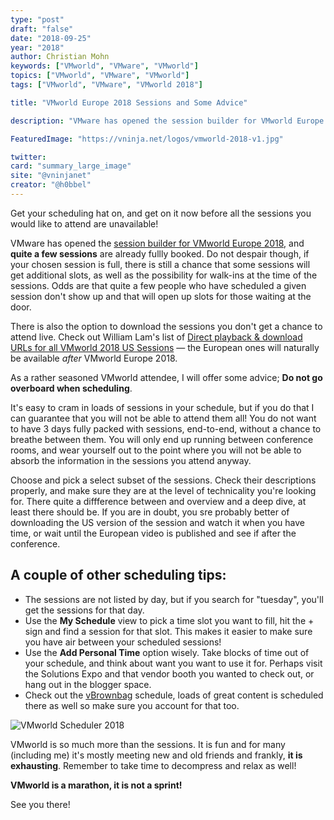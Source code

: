 ```yaml
---
type: "post"
draft: "false"
date: "2018-09-25"
year: "2018"
author: Christian Mohn
keywords: ["VMworld", "VMware", "VMworld"]
topics: ["VMworld", "VMware", "VMworld"]
tags: ["VMworld", "VMware", "VMworld 2018"]

title: "VMworld Europe 2018 Sessions and Some Advice"

description: "VMware has opened the session builder for VMworld Europe 2018, and quite a few sessions are already fullly booked. Don't despair though if you session is full, there is still a chance that some sessions will get additional slots, as well as the possibility for walk-ins at the time of the sessions. Odds are that quite a few people who have scheduled a given session doesn't show up and that will open up slots for those waiting at the door."

FeaturedImage: "https://vninja.net/logos/vmworld-2018-v1.jpg"

twitter:
card: "summary_large_image"
site: "@vninjanet"
creator: "@h0bbel" 
---
```


<p class="lead text-center">Get your scheduling hat on, and get on it now before all the sessions you would like to attend are unavailable!</p>

VMware has opened the [session builder for VMworld Europe 2018](https://my.vmworld.com/widget/vmware/vmworld18eu/eucatalog), and **quite a few sessions** are already fullly booked. Do not despair though, if your chosen session is full, there is still a chance that some sessions will get additional slots, as well as the possibility for walk-ins at the time of the sessions. Odds are that quite a few people who have scheduled a given session don't show up and that will open up slots for those waiting at the door.

There is also the option to download the sessions you don't get a chance to attend live. Check out William Lam's list of [Direct playback & download URLs for all VMworld 2018 US Sessions](https://www.virtuallyghetto.com/2018/08/direct-playback-urls-for-all-vmworld-2018-us-sessions.html) — the European ones will naturally be available *after* VMworld Europe 2018.

As a rather seasoned VMworld attendee, I will offer some advice; **Do not go overboard when scheduling**. 

It's easy to cram in loads of sessions in your schedule, but if you do that I can guarantee that you will not be able to attend them all! You do not want to have 3 days fully packed with sessions, end-to-end, without a chance to breathe between them. You will only end up running between conference rooms, and wear yourself out to the point where you will not be able to absorb the information in the sessions you attend anyway. 

Choose and pick a select subset of the sessions. Check their descriptions properly, and make sure they are at the level of technicality you're looking for. There quite a diffference between and overview and a deep dive, at least there should be. 
If you are in doubt, you sre probably better of downloading the US version of the session and watch it when you have time, or wait until the European video is published and see if after the conference.

## A couple of other scheduling tips:

* The sessions are not listed by day, but if you search for "tuesday", you'll get the sessions for that day.
* Use the **My Schedule** view to pick a time slot you want to fill, hit the + sign and find a session for that slot. This makes it easier to make sure you have air between your scheduled sessions!
* Use the **Add Personal Time** option wisely. Take blocks of time out of your schedule, and think about want you want to use it for. Perhaps visit the Solutions Expo and that vendor booth you wanted to check out, or hang out in the blogger space. 
* Check out the [vBrownbag](https://vbrownbag.com/) schedule, loads of great content is scheduled there as well so make sure you account for that too.

![VMworld Scheduler 2018](/img/vmworld-scheduler.png#center)

VMworld is so much more than the sessions. It is fun and for many (including me) it's mostly meeting new and old friends and frankly, **it is exhausting**. Remember to take time to decompress and relax as well! 

**VMworld is a marathon, it is not a sprint!**

See you there!
